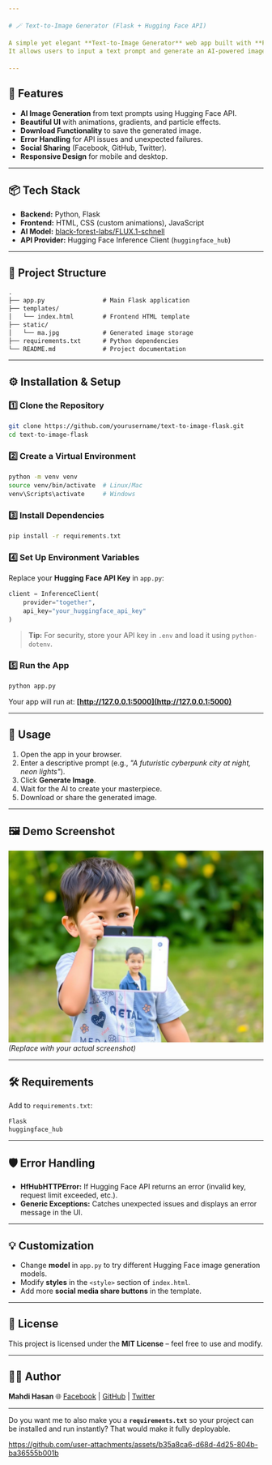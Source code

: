 ```yaml
---

# 🪄 Text-to-Image Generator (Flask + Hugging Face API)

A simple yet elegant **Text-to-Image Generator** web app built with **Flask**, **Hugging Face Inference API**, and **HTML/CSS/JS**.
It allows users to input a text prompt and generate an AI-powered image using the `black-forest-labs/FLUX.1-schnell` model, then download or share it.

---
```


## 🚀 Features

* **AI Image Generation** from text prompts using Hugging Face API.
* **Beautiful UI** with animations, gradients, and particle effects.
* **Download Functionality** to save the generated image.
* **Error Handling** for API issues and unexpected failures.
* **Social Sharing** (Facebook, GitHub, Twitter).
* **Responsive Design** for mobile and desktop.

---

## 📦 Tech Stack

* **Backend:** Python, Flask
* **Frontend:** HTML, CSS (custom animations), JavaScript
* **AI Model:** [black-forest-labs/FLUX.1-schnell](https://huggingface.co/black-forest-labs/FLUX.1-schnell)
* **API Provider:** Hugging Face Inference Client (`huggingface_hub`)

---

## 📂 Project Structure

```
.
├── app.py                # Main Flask application
├── templates/
│   └── index.html        # Frontend HTML template
├── static/
│   └── ma.jpg            # Generated image storage
├── requirements.txt      # Python dependencies
└── README.md             # Project documentation
```

---

## ⚙️ Installation & Setup

### 1️⃣ Clone the Repository

```bash
git clone https://github.com/yourusername/text-to-image-flask.git
cd text-to-image-flask
```

### 2️⃣ Create a Virtual Environment

```bash
python -m venv venv
source venv/bin/activate  # Linux/Mac
venv\Scripts\activate     # Windows
```

### 3️⃣ Install Dependencies

```bash
pip install -r requirements.txt
```

### 4️⃣ Set Up Environment Variables

Replace your **Hugging Face API Key** in `app.py`:

```python
client = InferenceClient(
    provider="together",
    api_key="your_huggingface_api_key"
)
```

> **Tip:** For security, store your API key in `.env` and load it using `python-dotenv`.

### 5️⃣ Run the App

```bash
python app.py
```

Your app will run at: **[http://127.0.0.1:5000](http://127.0.0.1:5000)**

---

## 📜 Usage

1. Open the app in your browser.
2. Enter a descriptive prompt (e.g., *"A futuristic cyberpunk city at night, neon lights"*).
3. Click **Generate Image**.
4. Wait for the AI to create your masterpiece.
5. Download or share the generated image.

---

## 🖼 Demo Screenshot

![App Screenshot](static/ma.jpg)
*(Replace with your actual screenshot)*

---

## 🛠 Requirements

Add to `requirements.txt`:

```
Flask
huggingface_hub
```

---

## 🛡 Error Handling

* **HfHubHTTPError:** If Hugging Face API returns an error (invalid key, request limit exceeded, etc.).
* **Generic Exceptions:** Catches unexpected issues and displays an error message in the UI.

---

## 💡 Customization

* Change **model** in `app.py` to try different Hugging Face image generation models.
* Modify **styles** in the `<style>` section of `index.html`.
* Add more **social media share buttons** in the template.

---

## 📜 License

This project is licensed under the **MIT License** – feel free to use and modify.

---

## 👨‍💻 Author

**Mahdi Hasan**
🌐 [Facebook](https://www.facebook.com/bk4human) | [GitHub](https://github.com/Mahdi-hasan-shuvo) | [Twitter](https://twitter.com/mahdihasan3666)

---

Do you want me to also make you a **`requirements.txt`** so your project can be installed and run instantly? That would make it fully deployable.




https://github.com/user-attachments/assets/b35a8ca6-d68d-4d25-804b-ba36555b001b

